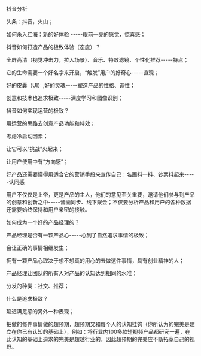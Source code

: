 抖音分析

头条：抖音，火山；

如何杀入红海：新的好体验 -----眼前一亮的感觉，惊喜感；

抖音如何打造产品的极致体验（态度）？

全屏高清（视觉冲击力，拉入场景）、音乐、特效滤镜、个性化推荐-----特点；

它的生命需要一个好名字来开启，“触发”用户的好奇心-----直观；

好的皮囊（UI）,好的灵魂-----塑造产品的性格、调性；

创意和技术也追求极致-----深度学习和图像识别；



抖音如何实现运营的极致？

用运营的思路去创意产品功能和特效；

考虑冷启动因素；

让它可以“挑战”火起来；

让用户使用中有“方向感”；



好产品还需要懂得用适合它的营销手段来宣传自己：名画抖一抖、钞票抖起来-----认同感



用户不仅仅是上帝，更是产品的主人，他们的意见至关重要，邀请他们参与到产品的创意和创新之中-----音画同步、线下聚会；不仅要分析产品和用户的各种数据还需要始终保持和用户亲密的接触。



如何成为一个好的产品经理的？

产品经理是否有一颗产品心-----心到了自然追求事情的极致；

会让正确的事情相继发生；

拥有一颗产品心取决于想不想真的用心的去做这件事情，具有创业精神的人；

产品经理让团队的所有人对产品的认知达到相同的水准；



分发的种类：社交、推荐；



什么是追求极致？

延迟满足感的另外一种表现；

把做的每件事情做的超预期，超预期又和每个人的认知挂钩（你所认为的完美是建立在你已有认知的基础上），例如：将行业内100多款短视频产品都研究一遍，在此认知的基础上追求的完美是超越行业的，因此超预期的完美应不断拓宽自己的视野。

